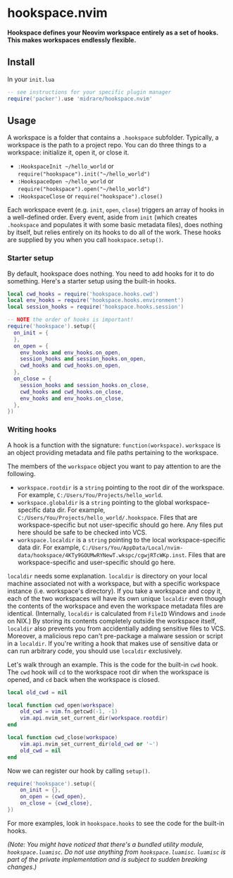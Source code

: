 # hookspace.nvim
**Hookspace defines your Neovim workspace entirely as a set of hooks. This makes workspaces endlessly flexible.**

## Install
In your `init.lua`  

```lua
-- see instructions for your specific plugin manager
require('packer').use 'midrare/hookspace.nvim'
```

## Usage
A workspace is a folder that contains a `.hookspace` subfolder. Typically, a workspace is the path to a project repo. You can do three things to a workspace: initialize it, open it, or close it.

 - `:HookspaceInit ~/hello_world` or `require("hookspace").init("~/hello_world")`
 - `:HookspaceOpen ~/hello_world` or `require("hookspace").open("~/hello_world")`
 - `:HookspaceClose` or `require("hookspace").close()`

Each workspace event (e.g. `init`, `open`, `close`) triggers an array of hooks in a well-defined order. Every event, aside from `init` (which creates `.hookspace` and populates it with some basic metadata files), does nothing by itself, but relies entirely on its hooks to do all of the work. These hooks are supplied by you when you call `hookspace.setup()`.

### Starter setup
By default, hookspace does nothing. You need to add hooks for it to do something. Here's a starter setup using the built-in hooks.

```lua
local cwd_hooks = require('hookspace.hooks.cwd')
local env_hooks = require('hookspace.hooks.environment')
local session_hooks = require('hookspace.hooks.session')

-- NOTE the order of hooks is important!
require('hookspace').setup({
  on_init = {
  },
  on_open = {
    env_hooks and env_hooks.on_open,
    session_hooks and session_hooks.on_open,
    cwd_hooks and cwd_hooks.on_open,
  },
  on_close = {
    session_hooks and session_hooks.on_close,
    cwd_hooks and cwd_hooks.on_close,
    env_hooks and env_hooks.on_close,
  },
})
```

### Writing hooks
A hook is a function with the signature: `function(workspace)`. `workspace` is an object providing metadata and file paths pertaining to the workspace.

The members of the `workspace` object you want to pay attention to are the following.

  - `workspace.rootdir` is a `string` pointing to the root dir of the workspace. For example, `C:/Users/You/Projects/hello_world`.
  - `workspace.globaldir` is a `string` pointing to the global workspace-specific data dir. For example, `C:/Users/You/Projects/hello_world/.hookspace`.
    Files that are workspace-specific but not user-specific should go here. Any files put here should be safe to be checked into VCS.
  - `workspace.localdir` is a `string` pointing to the local workspace-specific data dir. For example, `C:/Users/You/AppData/Local/nvim-data/hookspace/4KTy9GOUMwRYNewT.wkspc/cgwjRTcWKp.inst`.
    Files that are workspace-specific and user-specific should go here. 

`localdir` needs some explanation. `localdir` is directory on your local machine associated not with a workspace, but with a specific workspace instance (i.e. workspace's directory). If you take a workspace and copy it, each of the two workspaces will have its own unique `localdir` even though the contents of the workspace and even the workspace metadata files are identical. (Internally, `localdir` is calculated from `FileID` Windows and `inode` on NIX.) By storing its contents completely outside the workspace itself, `localdir` also prevents you from accidentially adding sensitive files to VCS. Moreover, a malicious repo can't pre-package a malware session or script in a `localdir`. If you're writing a hook that makes use of sensitive data or can run arbitrary code, you should use `localdir` exclusively.

Let's walk through an example. This is the code for the built-in `cwd` hook. The `cwd` hook will `cd` to the workspace root dir when the workspace is opened, and `cd` back when the workspace is closed.

```lua
local old_cwd = nil

local function cwd_open(workspace)
    old_cwd = vim.fn.getcwd(-1, -1)
    vim.api.nvim_set_current_dir(workspace.rootdir)
end

local function cwd_close(workspace)
    vim.api.nvim_set_current_dir(old_cwd or '~')
    old_cwd = nil
end
```

Now we can register our hook by calling `setup()`.

```lua
require('hookspace').setup({
    on_init = {},
    on_open = {cwd_open},
    on_close = {cwd_close},
})
```

For more examples, look in `hookspace.hooks` to see the code for the built-in hooks.

*(Note: You might have noticed that there's a bundled utility module, `hookspace.luamisc`. Do not use anything from `hookspace.luamisc`. `luamisc` is part of the private implementation and is subject to sudden breaking changes.)*
